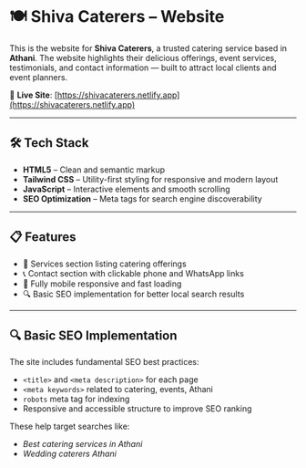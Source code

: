 # 🍽️ Shiva Caterers – Website

This is the website for **Shiva Caterers**, a trusted catering service based in **Athani**. The website highlights their delicious offerings, event services, testimonials, and contact information — built to attract local clients and event planners.

🔗 **Live Site**: [https://shivacaterers.netlify.app](https://shivacaterers.netlify.app)

---

## 🛠️ Tech Stack

- **HTML5** – Clean and semantic markup
- **Tailwind CSS** – Utility-first styling for responsive and modern layout
- **JavaScript** – Interactive elements and smooth scrolling
- **SEO Optimization** – Meta tags for search engine discoverability

---

## 📋 Features

- 🥘 Services section listing catering offerings
- 📞 Contact section with clickable phone and WhatsApp links
- 📱 Fully mobile responsive and fast loading
- 🔍 Basic SEO implementation for better local search results

---

## 🔍 Basic SEO Implementation

The site includes fundamental SEO best practices:
- `<title>` and `<meta description>` for each page
- `<meta keywords>` related to catering, events, Athani
- `robots` meta tag for indexing
- Responsive and accessible structure to improve SEO ranking

These help target searches like:
- *Best catering services in Athani*
- *Wedding caterers Athani*


